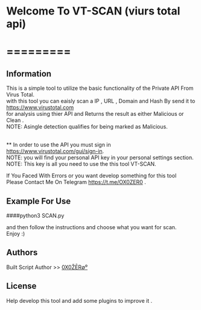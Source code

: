  # **Welcome To VT-SCAN** (viurs total api)       
=========
=========
## Information
This is a simple tool to utilize the basic functionality of the Private API From Virus Total.
</br>with this tool you can eaisly scan a IP , URL , Domain and Hash By send it to https://www.virustotal.com
</br>for analysis using thier API and Returns the result as either Malicious or Clean .
</br>NOTE: Asingle detection qualifies for being marked as Malicious.

</br>** In order to use the API you must sign in https://www.virustotal.com/gui/sign-in.
</br>NOTE: you will find your personal API key in your personal settings section.
</br>NOTE: This key is all you need to use the this tool VT-SCAN.

If You Faced With Errors or you want develop something for this tool 
    </br>  Please Contact Me On Telegram https://t.me/OX0ZER0 .
## Example For Use
  ####python3 SCAN.py 

and then follow the instructions and choose what you want for scan.
</br>Enjoy :)

## Authors
   Built Script Author >>  [0X0ŽĒR∅⁰](https://github.com/MRZER00)

## License
   Help develop this tool and add some plugins to improve it .
